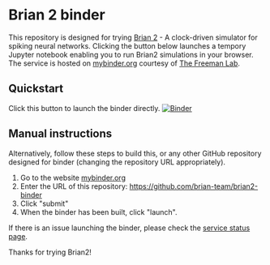# Brian 2 binder

This repository is designed for trying [Brian 2](https://github.com/brian-team/brian2) - A clock-driven simulator for spiking neural networks. Clicking the button below launches a tempory Jupyter notebook enabling you to run Brian2 simulations in your browser. The service is hosted on [mybinder.org](http://mybinder.org/) courtesy of [The Freeman Lab](http://thefreemanlab.com/). 

## Quickstart
Click this button to launch the binder directly. [![Binder](http://mybinder.org/badge.svg)](http://mybinder.org:/repo/bdevans/brian-binder)

## Manual instructions
Alternatively, follow these steps to build this, or any other GitHub repository designed for binder (changing the repository URL appropriately). 

1. Go to the website [mybinder.org](http://mybinder.org/)
2. Enter the URL of this repository: https://github.com/brian-team/brian2-binder
3. Click "submit"
4. When the binder has been built, click "launch".

If there is an issue launching the binder, please check the [service status page](http://mybinder.org/status). 

Thanks for trying Brian2! 
